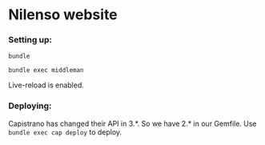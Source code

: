 # Nilenso website

### Setting up:
  `bundle`

  `bundle exec middleman`

Live-reload is enabled.

### Deploying:

Capistrano has changed their API in 3.\*. So we have 2.\* in our Gemfile. Use `bundle exec cap deploy` to deploy.
